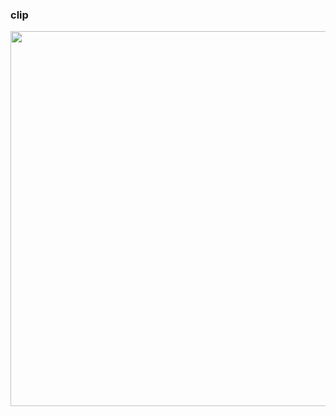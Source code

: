 ### clip

<img src="https://user-images.githubusercontent.com/64337152/118355066-11f06600-b5a9-11eb-8348-1dc0b8fe7beb.png" width="600">
